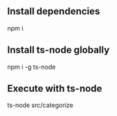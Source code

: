 ## Install dependencies

npm i


## Install ts-node globally

npm i -g ts-node


## Execute with ts-node

ts-node src/categorize
